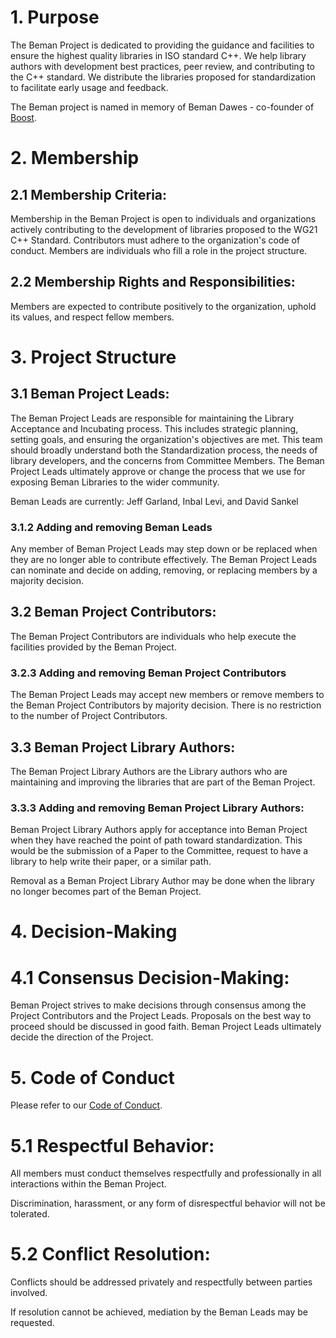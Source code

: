 # 1. Purpose

The Beman Project is dedicated to providing the guidance and facilities to ensure the highest quality libraries in ISO standard C++. We help library authors with development best practices, peer review, and contributing to the C++ standard. We distribute the libraries proposed for standardization to facilitate early usage and feedback.

The Beman project is named in memory of Beman Dawes - co-founder of [Boost](https://www.boost.org).

# 2. Membership

## 2.1 Membership Criteria:

Membership in the Beman Project is open to individuals and organizations actively contributing to the development of libraries proposed to the WG21 C++ Standard. Contributors must adhere to the organization's code of conduct.  Members are individuals who fill a role in the project structure.

## 2.2 Membership Rights and Responsibilities:

Members are expected to contribute positively to the organization, uphold its values, and respect fellow members.

# 3. Project Structure

## 3.1 Beman Project Leads:

The Beman Project Leads are responsible for maintaining the Library Acceptance and Incubating process.  This includes strategic planning, setting goals, and ensuring the organization's objectives are met.  This team should broadly understand both the Standardization process, the needs of library developers, and the concerns from Committee Members.  The Beman Project Leads ultimately approve or change the process that we use for exposing Beman Libraries to the wider community.

Beman Leads are currently: Jeff Garland, Inbal Levi, and David Sankel

### 3.1.2 Adding and removing Beman Leads

Any member of Beman Project Leads may step down or be replaced when they are no longer able to contribute effectively. The Beman Project Leads can nominate and decide on adding, removing, or replacing members by a majority decision.

## 3.2 Beman Project Contributors:

The Beman Project Contributors are individuals who help execute the facilities provided by the Beman Project.

### 3.2.3 Adding and removing Beman Project Contributors

The Beman Project Leads may accept new members or remove members to the Beman Project Contributors by majority decision.  There is no restriction to the number of Project Contributors.

## 3.3 Beman Project Library Authors:

The Beman Project Library Authors are the Library authors who are maintaining and improving the libraries that are part of the Beman Project.

### 3.3.3 Adding and removing Beman Project Library Authors:

Beman Project Library Authors apply for acceptance into Beman Project when they have reached the point of path toward standardization.  This would be the submission of a Paper to the Committee, request to have a library to help write their paper, or a similar path.

Removal as a Beman Project Library Author may be done when the library no longer becomes part of the Beman Project.

# 4. Decision-Making

# 4.1 Consensus Decision-Making:

Beman Project strives to make decisions through consensus among the Project Contributors and the Project Leads.  Proposals on the best way to proceed should be discussed in good faith.  Beman Project Leads ultimately decide the direction of the Project.

# 5. Code of Conduct

Please refer to our [Code of Conduct](CODE_OF_CONDUCT.md).

# 5.1 Respectful Behavior:

All members must conduct themselves respectfully and professionally in all interactions within the Beman Project.

Discrimination, harassment, or any form of disrespectful behavior will not be tolerated.

# 5.2 Conflict Resolution:

Conflicts should be addressed privately and respectfully between parties involved.

If resolution cannot be achieved, mediation by the Beman Leads may be requested.


